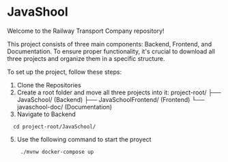# JavaShool

Welcome to the Railway Transport Company repository!

This project consists of three main components: Backend, Frontend, and Documentation. To ensure proper functionality, it's crucial to download all three projects and organize them in a specific structure.

To set up the project, follow these steps:

1. Clone the Repositories
2. Create a root folder and move all three projects into it:
   project-root/
    ├── JavaSchool/    (Backend)
    ├── JavaSchoolFrontend/      (Frontend)
    └── javaschool-doc/ (Documentation)
3. Navigate to Backend
  ```
    cd project-root/JavaSchool/
  ```
5. Use the following command to start the proyect
   ```
    ./mvnw docker-compose up
